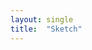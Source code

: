 ```yaml
---
layout: single
title:  "Sketch"
---
```


<div id="sketch-holder"> </div>

<script src="p5.min.js"></script>

<script type="text/javascript" src="sketch.js"></script>

